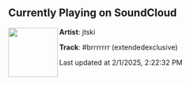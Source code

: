 ## Currently Playing on SoundCloud

[<img align="left" width="100" src="https://i1.sndcdn.com/artworks-VLPW6y8ggCQib9zX-ksYCOA-t500x500.jpg">](https://soundcloud.com/notjtski/brrrrrrr-extended?in=saxurn/sets/blockbussin)

**Artist**: ‎jtski 

**Track**: #brrrrrrr (extendedexclusive)

Last updated at 2/1/2025, 2:22:32 PM
